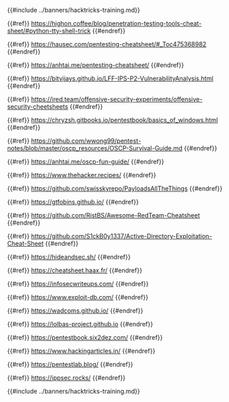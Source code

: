 {{#include ../banners/hacktricks-training.md}}

{{#ref}}
https://highon.coffee/blog/penetration-testing-tools-cheat-sheet/#python-tty-shell-trick
{{#endref}}

{{#ref}}
https://hausec.com/pentesting-cheatsheet/#_Toc475368982
{{#endref}}

{{#ref}}
https://anhtai.me/pentesting-cheatsheet/
{{#endref}}

{{#ref}}
https://bitvijays.github.io/LFF-IPS-P2-VulnerabilityAnalysis.html
{{#endref}}

{{#ref}}
https://ired.team/offensive-security-experiments/offensive-security-cheetsheets
{{#endref}}

{{#ref}}
https://chryzsh.gitbooks.io/pentestbook/basics_of_windows.html
{{#endref}}

{{#ref}}
https://github.com/wwong99/pentest-notes/blob/master/oscp_resources/OSCP-Survival-Guide.md
{{#endref}}

{{#ref}}
https://anhtai.me/oscp-fun-guide/
{{#endref}}

{{#ref}}
https://www.thehacker.recipes/
{{#endref}}

{{#ref}}
https://github.com/swisskyrepo/PayloadsAllTheThings
{{#endref}}

{{#ref}}
https://gtfobins.github.io/
{{#endref}}

{{#ref}}
https://github.com/RistBS/Awesome-RedTeam-Cheatsheet
{{#endref}}

{{#ref}}
https://github.com/S1ckB0y1337/Active-Directory-Exploitation-Cheat-Sheet
{{#endref}}

{{#ref}}
https://hideandsec.sh/
{{#endref}}

{{#ref}}
https://cheatsheet.haax.fr/
{{#endref}}

{{#ref}}
https://infosecwriteups.com/
{{#endref}}

{{#ref}}
https://www.exploit-db.com/
{{#endref}}

{{#ref}}
https://wadcoms.github.io/
{{#endref}}

{{#ref}}
https://lolbas-project.github.io
{{#endref}}

{{#ref}}
https://pentestbook.six2dez.com/
{{#endref}}

{{#ref}}
https://www.hackingarticles.in/
{{#endref}}

{{#ref}}
https://pentestlab.blog/
{{#endref}}

{{#ref}}
https://ippsec.rocks/
{{#endref}}

{{#include ../banners/hacktricks-training.md}}
